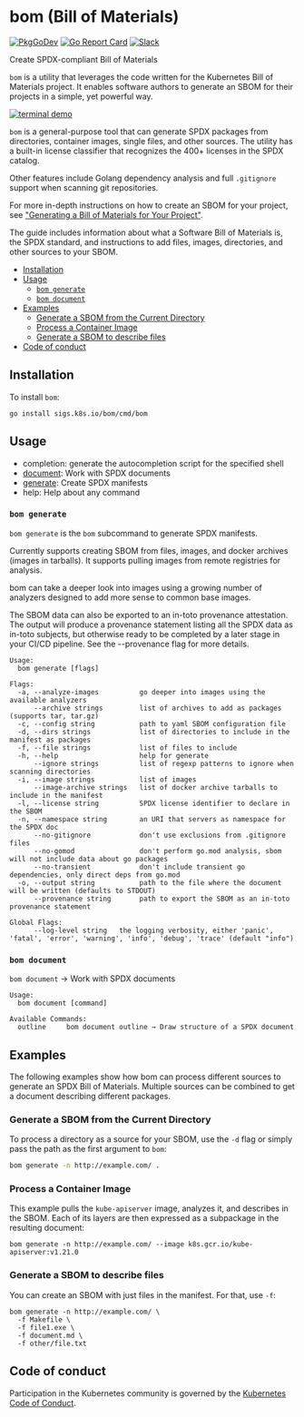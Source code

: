 # bom (Bill of Materials)

[![PkgGoDev](https://pkg.go.dev/badge/sigs.k8s.io/bom)](https://pkg.go.dev/sigs.k8s.io/bom)
[![Go Report Card](https://goreportcard.com/badge/sigs.k8s.io/bom)](https://goreportcard.com/report/sigs.k8s.io/bom)
[![Slack](https://img.shields.io/badge/Slack-%23release--management-blueviolet)](https://kubernetes.slack.com/archives/C2C40FMNF)

Create SPDX-compliant Bill of Materials

`bom` is a utility that leverages the code written for the Kubernetes
Bill of Materials project. It enables software authors to generate an
SBOM for their projects in a simple, yet powerful way.

[![terminal demo](https://asciinema.org/a/418528.svg)](https://asciinema.org/a/418528?autoplay=1)

`bom` is a general-purpose tool that can generate SPDX packages from
directories, container images, single files, and other sources. The utility
has a built-in license classifier that recognizes the 400+ licenses in
the SPDX catalog.

Other features include Golang dependency analysis and full `.gitignore`
support when scanning git repositories.

For more in-depth instructions on how to create an SBOM for your project, see
["Generating a Bill of Materials for Your Project"](/docs/create-a-bill-of-materials.md).

The guide includes information about what a Software Bill of Materials is,
the SPDX standard, and instructions to add files, images, directories, and
other sources to your SBOM.

- [Installation](#installation)
- [Usage](#usage)
  - [`bom generate`](#bom-generate)
  - [`bom document`](#bom-document)
- [Examples](#examples)
  - [Generate a SBOM from the Current Directory](#generate-a-sbom-from-the-current-directory)
  - [Process a Container Image](#process-a-container-image)
  - [Generate a SBOM to describe files](#generate-a-sbom-to-describe-files)
- [Code of conduct](#code-of-conduct)

## Installation

To install `bom`:

```console
go install sigs.k8s.io/bom/cmd/bom
```

## Usage

- completion: generate the autocompletion script for the specified shell
- [document](#bom-document): Work with SPDX documents
- [generate](#bom-generate): Create SPDX manifests
- help: Help about any command

### `bom generate`

`bom generate` is the `bom` subcommand to generate SPDX manifests.

Currently supports creating SBOM from files, images, and docker
archives (images in tarballs). It supports pulling images from
remote registries for analysis.

bom can take a deeper look into images using a growing number
of analyzers designed to add more sense to common base images.

The SBOM data can also be exported to an in-toto provenance
attestation. The output will produce a provenance statement listing all
the SPDX data as in-toto subjects, but otherwise ready to be
completed by a later stage in your CI/CD pipeline. See the
--provenance flag for more details.

```console
Usage:
  bom generate [flags]

Flags:
  -a, --analyze-images          go deeper into images using the available analyzers
      --archive strings         list of archives to add as packages (supports tar, tar.gz)
  -c, --config string           path to yaml SBOM configuration file
  -d, --dirs strings            list of directories to include in the manifest as packages
  -f, --file strings            list of files to include
  -h, --help                    help for generate
      --ignore strings          list of regexp patterns to ignore when scanning directories
  -i, --image strings           list of images
      --image-archive strings   list of docker archive tarballs to include in the manifest
  -l, --license string          SPDX license identifier to declare in the SBOM
  -n, --namespace string        an URI that servers as namespace for the SPDX doc
      --no-gitignore            don't use exclusions from .gitignore files
      --no-gomod                don't perform go.mod analysis, sbom will not include data about go packages
      --no-transient            don't include transient go dependencies, only direct deps from go.mod
  -o, --output string           path to the file where the document will be written (defaults to STDOUT)
      --provenance string       path to export the SBOM as an in-toto provenance statement

Global Flags:
      --log-level string   the logging verbosity, either 'panic', 'fatal', 'error', 'warning', 'info', 'debug', 'trace' (default "info")
```

### `bom document`

`bom document` → Work with SPDX documents

```console
Usage:
  bom document [command]

Available Commands:
  outline     bom document outline → Draw structure of a SPDX document
```

## Examples

The following examples show how bom can process different sources to generate
an SPDX Bill of Materials. Multiple sources can be combined to get a document
describing different packages.

### Generate a SBOM from the Current Directory

To process a directory as a source for your SBOM, use the `-d` flag or simply pass
the path as the first argument to `bom`:

```bash
bom generate -n http://example.com/ .
```

### Process a Container Image

This example pulls the `kube-apiserver` image, analyzes it, and describes in the
SBOM. Each of its layers are then expressed as a subpackage in the resulting
document:

```console
bom generate -n http://example.com/ --image k8s.gcr.io/kube-apiserver:v1.21.0 
```

### Generate a SBOM to describe files

You can create an SBOM with just files in the manifest. For that, use `-f`:

```console
bom generate -n http://example.com/ \
  -f Makefile \
  -f file1.exe \
  -f document.md \
  -f other/file.txt 
```

## Code of conduct

Participation in the Kubernetes community is governed by the [Kubernetes Code of Conduct](code-of-conduct.md).
